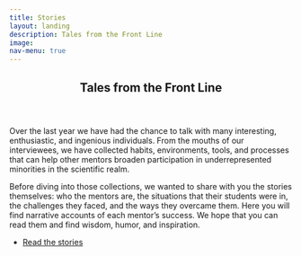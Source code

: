 ```yaml
---
title: Stories
layout: landing
description: Tales from the Front Line
image: 
nav-menu: true
---
```

<!-- Main -->
<div id="main" class="alt">

<!-- One -->
<section id="one">
	<div class="inner">
		<header class="major">
			<h1>Tales from the Front Line</h1>
		</header>
                <p><p>Over the last year we have had the chance to talk with many interesting, enthusiastic, and ingenious individuals. From the mouths of our interviewees, we have collected habits, environments, tools, and processes that can help other mentors broaden participation in underrepresented minorities in the scientific realm.</p>

<p>Before diving into those collections, we wanted to share with you the stories themselves: who the mentors are, the situations that their students were in, the challenges they faced, and the ways they overcame them. Here you will find narrative accounts of each mentor’s success. We hope that you can read them and find wisdom, humor, and inspiration.</p>
</p>
                <ul class="actions">
                    <li><a href="https://github.com/Knowinnovation/what-works/wiki" class="button next" target="_blank">Read the stories</a></li>
                </ul>
 
